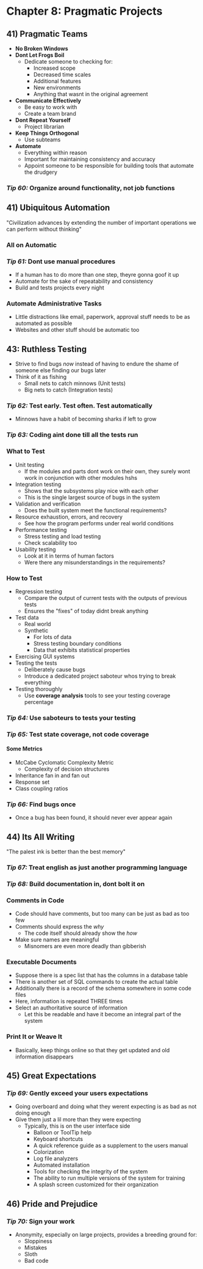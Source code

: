 # Chapter 8: Pragmatic Projects

## 41) Pragmatic Teams

* **No Broken Windows**
* **Dont Let Frogs Boil**
  * Dedicate someone to checking for:
    * Increased scope
    * Decreased time scales
    * Additional features
    * New environments
    * Anything that wasnt in the original agreement
* **Communicate Effectively**
  * Be easy to work with
  * Create a team brand
* **Dont Repeat Yourself**
  * Project librarian
* **Keep Things Orthogonal**
  * Use subteams
* **Automate**
  * Everything within reason
  * Important for maintaining consistency and accuracy
  * Appoint someone to be responsible for building tools that automate the drudgery

### *Tip 60:* Organize around functionality, not job functions

## 41) Ubiquitous Automation

"Civilization advances by extending the number of important operations we can perform without thinking"

### All on Automatic

### *Tip 61:* Dont use manual procedures

* If a human has to do more than one step, theyre gonna goof it up
* Automate for the sake of repeatability and consistency
* Build and tests projects every night

### Automate Administrative Tasks

* Little distractions like email, paperwork, approval stuff needs to be as automated as possible
* Websites and other stuff should be automatic too

## 43: Ruthless Testing

* Strive to find bugs *now* instead of having to endure the shame of someone else finding our bugs later
* Think of it as fishing
  * Small nets to catch minnows (Unit tests)
  * Big nets to catch (Integration tests)

### *Tip 62:* Test early. Test often. Test automatically

* Minnows have a habit of becoming sharks if left to grow

### *Tip 63:* Coding aint done till all the tests run

### What to Test

* Unit testing
  * If the modules and parts dont work on their own, they surely wont work in conjunction with other modules hshs
* Integration testing
  * Shows that the subsystems play nice with each other
  * This is the single largest source of bugs in the system
* Validation and verification
  * Does the built system meet the functional requirements?
* Resource exhaustion, errors, and recovery
  * See how the program performs under real world conditions
* Performance testing
  * Stress testing and load testing
  * Check scalability too
* Usability testing
  * Look at it in terms of human factors
  * Were there any misunderstandings in the requirements?

### How to Test

* Regression testing
  * Compare the output of current tests with the outputs of previous tests
  * Ensures the "fixes" of today didnt break anything
* Test data
  * Real world
  * Synthetic
    * For lots of data
    * Stress testing boundary conditions
    * Data that exhibits statistical properties
* Exercising GUI systems
* Testing the tests
  * Deliberately cause bugs
  * Introduce a dedicated project saboteur whos trying to break everything
* Testing thoroughly
  * Use **coverage analysis** tools to see your testing coverage percentage

### *Tip 64:* Use saboteurs to tests your testing

### *Tip 65:* Test state coverage, not code coverage

#### Some Metrics

* McCabe Cyclomatic Complexity Metric
  * Complexity of decision structures
* Inheritance fan in and fan out
* Response set
* Class coupling ratios

### *Tip 66:* Find bugs once

* Once a bug has been found, it should never ever appear again

## 44) Its All Writing

"The palest ink is better than the best memory"

### *Tip 67:* Treat english as just another programming language

### *Tip 68:* Build documentation in, dont bolt it on

### Comments in Code

* Code should have comments, but too many can be just as bad as too few
* Comments should express the *why*
  * The code itself should already show the *how*
* Make sure names are meaningful
  * Misnomers are even more deadly than gibberish

### Executable Documents

* Suppose there is a spec list that has the columns in a database table
* There is another set of SQL commands to create the actual table
* Additionally there is a record of the schema somewhere in some code files
* Here, information is repeated THREE times
* Select an authoritative source of information
  * Let this be readable and have it become an integral part of the system

### Print It or Weave It

* Basically, keep things online so that they get updated and old information disappears

## 45) Great Expectations

### *Tip 69:* Gently exceed your users expectations

* Going overboard and doing what they werent expecting is as bad as not doing enough
* Give them just a lil more than they were expecting
  * Typically, this is on the user interface side
    * Balloon or ToolTip help
    * Keyboard shortcuts
    * A quick reference guide as a supplement to the users manual
    * Colorization
    * Log file analyzers
    * Automated installation
    * Tools for checking the integrity of the system
    * The ability to run multiple versions of the system for training
    * A splash screen customized for their organization

## 46) Pride and Prejudice

### *Tip 70:* Sign your work

* Anonymity, especially on large projects, provides a breeding ground for:
  * Sloppiness
  * Mistakes
  * Sloth
  * Bad code
